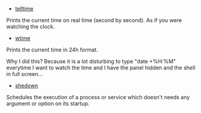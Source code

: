
* [telltime](./telltime.bash)

Prints the current time on real time (second by second). As if you were watching the clock.

* [wtime](./wtime.bash)

Prints the current time in 24h format.

Why I did this? Because it is a lot disturbing to type "date +%H:%M" everytime I want to watch the time and I have the panel hidden
and the shell in full screen...

* [shedown](./shedown.bash)

Schedules the execution of a process or service which doesn't needs any argument or option on its startup.
